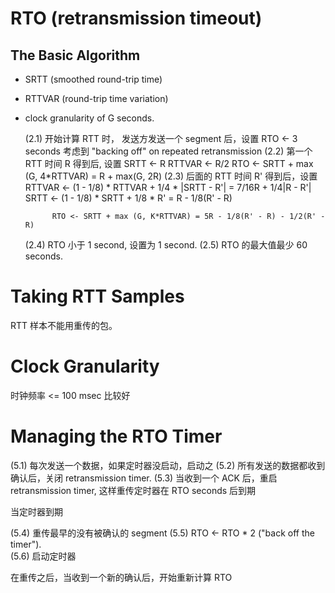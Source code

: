 # RTO (retransmission timeout)

## The Basic Algorithm

* SRTT (smoothed round-trip time)
* RTTVAR (round-trip time variation)
* clock granularity of G seconds.

   (2.1) 开始计算 RTT 时， 发送方发送一个 segment 后，设置
         RTO <- 3 seconds
         考虑到 "backing off" on repeated retransmission 
   (2.2) 第一个 RTT 时间 R 得到后, 设置
            SRTT <- R
            RTTVAR <- R/2
            RTO <- SRTT + max (G, 4*RTTVAR) = R + max(G, 2R)
   (2.3) 后面的 RTT 时间 R' 得到后，设置
            RTTVAR <- (1 - 1/8) * RTTVAR + 1/4 * |SRTT - R'| = 7/16R + 1/4|R - R'|
            SRTT <- (1 - 1/8) * SRTT + 1/8 * R' = R - 1/8(R' - R)

            RTO <- SRTT + max (G, K*RTTVAR) = 5R - 1/8(R' - R) - 1/2(R' - R)

   (2.4) RTO 小于 1 second, 设置为 1 second.
   (2.5) RTO 的最大值最少 60 seconds.

# Taking RTT Samples

RTT 样本不能用重传的包。

# Clock Granularity

时钟频率 <= 100 msec 比较好

# Managing the RTO Timer

   (5.1) 每次发送一个数据，如果定时器没启动，启动之
   (5.2) 所有发送的数据都收到确认后，关闭 retransmission timer.
   (5.3) 当收到一个 ACK 后，重启 retransmission timer, 这样重传定时器在 RTO seconds 后到期

当定时器到期

   (5.4) 重传最早的没有被确认的 segment 
   (5.5) RTO <- RTO * 2 ("back off the timer").  
   (5.6) 启动定时器

在重传之后，当收到一个新的确认后，开始重新计算 RTO